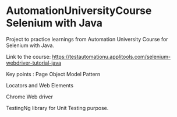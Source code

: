 # AutomationUniversityCourse  Selenium with Java
Project to practice learnings from Automation University Course for Selenium with Java. 

Link to the course: https://testautomationu.applitools.com/selenium-webdriver-tutorial-java

Key points : 
Page Object Model Pattern    

Locators and Web Elements   

Chrome Web driver    

TestingNg library for Unit Testing purpose.

